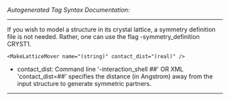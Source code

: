 _Autogenerated Tag Syntax Documentation:_

---
If you wish to model a structure in its crystal lattice, a symmetry definition file is not needed. Rather, one can use the flag -symmetry_definition CRYST1.

```
<MakeLatticeMover name="(string)" contact_dist="(real)" />
```

-   contact_dist: Command line '-interaction_shell ##' OR XML 'contact_dist=##' specifies the distance (in Angstrom) away from the input structure to generate symmetric partners.

---
